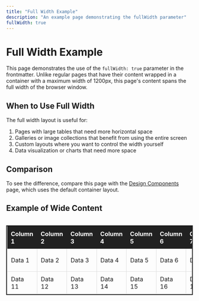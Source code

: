 ```yaml
---
title: "Full Width Example"
description: "An example page demonstrating the fullWidth parameter"
fullWidth: true
---
```


# Full Width Example

This page demonstrates the use of the `fullWidth: true` parameter in the frontmatter. Unlike regular pages that have their content wrapped in a container with a maximum width of 1200px, this page's content spans the full width of the browser window.

## When to Use Full Width

The full width layout is useful for:

1. Pages with large tables that need more horizontal space
2. Galleries or image collections that benefit from using the entire screen
3. Custom layouts where you want to control the width yourself
4. Data visualization or charts that need more space

## Comparison

To see the difference, compare this page with the [Design Components](/components/) page, which uses the default container layout.

## Example of Wide Content

<div style="overflow-x: auto;">
  <table style="width: 100%; border-collapse: collapse; border: 2px solid #212121;">
    <thead>
      <tr style="background-color: #212121; color: white;">
        <th style="padding: 10px; text-align: left;">Column 1</th>
        <th style="padding: 10px; text-align: left;">Column 2</th>
        <th style="padding: 10px; text-align: left;">Column 3</th>
        <th style="padding: 10px; text-align: left;">Column 4</th>
        <th style="padding: 10px; text-align: left;">Column 5</th>
        <th style="padding: 10px; text-align: left;">Column 6</th>
        <th style="padding: 10px; text-align: left;">Column 7</th>
        <th style="padding: 10px; text-align: left;">Column 8</th>
        <th style="padding: 10px; text-align: left;">Column 9</th>
        <th style="padding: 10px; text-align: left;">Column 10</th>
      </tr>
    </thead>
    <tbody>
      <tr>
        <td style="padding: 10px; border: 1px solid #ddd;">Data 1</td>
        <td style="padding: 10px; border: 1px solid #ddd;">Data 2</td>
        <td style="padding: 10px; border: 1px solid #ddd;">Data 3</td>
        <td style="padding: 10px; border: 1px solid #ddd;">Data 4</td>
        <td style="padding: 10px; border: 1px solid #ddd;">Data 5</td>
        <td style="padding: 10px; border: 1px solid #ddd;">Data 6</td>
        <td style="padding: 10px; border: 1px solid #ddd;">Data 7</td>
        <td style="padding: 10px; border: 1px solid #ddd;">Data 8</td>
        <td style="padding: 10px; border: 1px solid #ddd;">Data 9</td>
        <td style="padding: 10px; border: 1px solid #ddd;">Data 10</td>
      </tr>
      <tr>
        <td style="padding: 10px; border: 1px solid #ddd;">Data 11</td>
        <td style="padding: 10px; border: 1px solid #ddd;">Data 12</td>
        <td style="padding: 10px; border: 1px solid #ddd;">Data 13</td>
        <td style="padding: 10px; border: 1px solid #ddd;">Data 14</td>
        <td style="padding: 10px; border: 1px solid #ddd;">Data 15</td>
        <td style="padding: 10px; border: 1px solid #ddd;">Data 16</td>
        <td style="padding: 10px; border: 1px solid #ddd;">Data 17</td>
        <td style="padding: 10px; border: 1px solid #ddd;">Data 18</td>
        <td style="padding: 10px; border: 1px solid #ddd;">Data 19</td>
        <td style="padding: 10px; border: 1px solid #ddd;">Data 20</td>
      </tr>
    </tbody>
  </table>
</div>